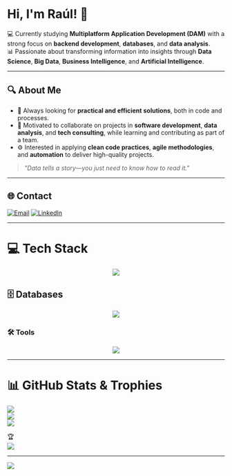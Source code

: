 # Hi, I'm Raúl! 🚀  

💻 Currently studying **Multiplatform Application Development (DAM)** with a strong focus on **backend development**, **databases**, and **data analysis**.  
📊 Passionate about transforming information into insights through **Data Science**, **Big Data**, **Business Intelligence**, and **Artificial Intelligence**.  

---

## 🔍 About Me  
- 🚀 Always looking for **practical and efficient solutions**, both in code and processes.  
- 🤝 Motivated to collaborate on projects in **software development**, **data analysis**, and **tech consulting**, while learning and contributing as part of a team.  
- ⚙️ Interested in applying **clean code practices**, **agile methodologies**, and **automation** to deliver high-quality projects.  

> *"Data tells a story—you just need to know how to read it."*  

---

## 🌐 Contact  
[![Email](https://img.shields.io/badge/Email-D14836?logo=gmail&logoColor=white)](mailto:Rauljusto7@outlook.com)  [![LinkedIn](https://img.shields.io/badge/LinkedIn-%230077B5.svg?logo=linkedin&logoColor=white)](https://linkedin.com/in/raúl-de-justo)  

---

# 💻 Tech Stack  
<p align="center">
  <a href="https://skillicons.dev">
    <img src="https://skillicons.dev/icons?i=py,java,kotlin,js,html,css" />
  </a>
</p>


## 🗄️ Databases  
<p align="center">
  <a href="https://skillicons.dev">
    <img src="https://skillicons.dev/icons?i=mysql,sqlite" />
  </a>
</p>


### 🛠️ Tools  

<p align="center">
  <a href="https://skillicons.dev">
    <img src="https://skillicons.dev/icons?i=notion,git" />
  </a>
</p>

---

# 📊 GitHub Stats & Trophies  
![](https://github-readme-stats.vercel.app/api?username=Raul-data&theme=aura&hide_border=false&include_all_commits=true&count_private=false)<br/>  ![](https://nirzak-streak-stats.vercel.app/?user=Raul-data&theme=aura&hide_border=false)<br/>  ![](https://github-readme-stats.vercel.app/api/top-langs/?username=Raul-data&theme=aura&hide_border=false&include_all_commits=true&count_private=false&layout=compact)  

🏆  
![](https://github-profile-trophy.vercel.app/?username=Raul-data&theme=radical&no-frame=true&no-bg=true&margin-w=4)  

---

[![](https://visitcount.itsvg.in/api?id=Raul-data&icon=2&color=6)](https://visitcount.itsvg.in)



<!-- Proudly created with GPRM ( https://gprm.itsvg.in ) -->
